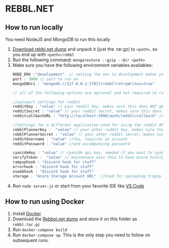 # REBBL.NET

## How to run locally

You need NodeJS and MongoDB to run this locally

1. [Download rebbl.net dump](https://cdn2.rebbl.net/rebbl.net/rebbl.tar.gz) and unpack it (just the .tar.gz) to `<path>`, so you end up with `<path>/rebbl`
2. Run the following command: `mongorestore --gzip --dir <path>`
3. Make sure you have the following environment variables availables:
    ```javascript
    NODE_ENV :"development"  // setting the env to development makes your local instance use local js/css files
    port : 3000 // port to run on
    mongoDBUri : "mongodb://127.0.0.1:27017/rebbl?retryWrites=true"

    // all of the following options are optional and not required to run

    //passport settings for reddit
    redditKey : "value" // your reddit key, makes sure this does NOT get checked in
    redditSecret : "value" // your reddit secret, makes sure this does NOT get checked in
    redditcallbackURL : "http://localhost:3000/auth/reddit/callback" // the local url for callback of the login action

    //Settings for a different application used for using the reddit API for getting comments from weekly threads, see ./lib/RedditService.js
    rebblPlannerKey :  "value" // your other reddit key, makes sure this does NOT get checked in
    rebblPlannerSecret : "value" // your other reddit secret, makes sure this does NOT get checked in
    redditUsername : "value" //Yes, requires an account
    redditPassword : "value" //and accompanying password

    cyanideKey : "value" // cyanide api key, needed if you want to sync data.
    verifyToken :  "value" // maintenace uses this to have Azure Functions call specific URLS
    rampuphook : "discord hook for stuff"
    errorhook : "discord hook for stuff"
    oiwebhook : "discord hook for stuff"
    storage : "Azure Storage Account URL"  //Used for uploading trophy images to the CDN  

4. Run `node server.js` or start from your favorite IDE like [VS Code](https://code.visualstudio.com/)

## How to run using Docker

1. Install [Docker](https://www.docker.com/get-started)
2. Download the [Rebbel.net dump](https://cdn2.rebbl.net/rebbl.net/rebbl.tar.gz) and store it on this folder as `rebbl.tar.gz`
3. Run `docker-compose build`
4. Run `docker-compose up`. This is the only step you need to follow on subsequent runs.
